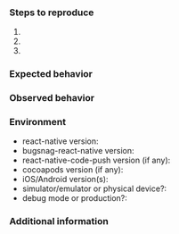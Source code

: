 ### Steps to reproduce
<!-- Insert reproduction steps (if known) -->

1.
2.
3.

### Expected behavior
<!-- Insert details on expected behaviour -->

### Observed behavior
<!-- Insert details on observed behaviour -->


### Environment

- react-native version:
- bugsnag-react-native version:
- react-native-code-push version (if any):
- cocoapods version (if any):
- iOS/Android version(s):
- simulator/emulator or physical device?:
- debug mode or production?:

### Additional information
<!-- Add additional information -->
